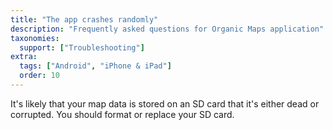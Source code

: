 ```yaml
---
title: "The app crashes randomly"
description: "Frequently asked questions for Organic Maps application"
taxonomies:
  support: ["Troubleshooting"]
extra:
  tags: ["Android", "iPhone & iPad"]
  order: 10
---
```


It's likely that your map data is stored on an SD card that it's either dead or corrupted. You should format or replace your SD card.

